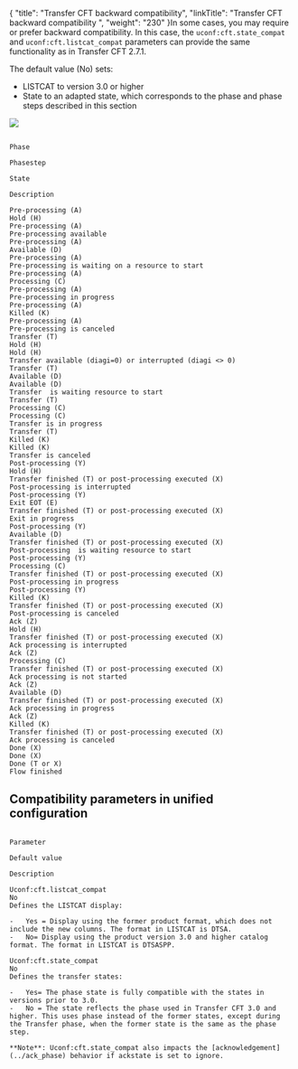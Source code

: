 {
    "title": "Transfer CFT backward compatibility",
    "linkTitle": "Transfer CFT backward compatibility ",
    "weight": "230"
}In some cases, you may require or prefer backward compatibility. In this case,  the `uconf:cft.state_compat` and `uconf:cft.listcat_compat` parameters can provide the same functionality as in Transfer CFT 2.7.1.

The default value (No) sets:

-   LISTCAT to version 3.0 or higher
-   State to an adapted state, which corresponds to the phase and phase steps described in this section

![](/Images/TransferCFT/temp_compat.png)

```

Phase

Phasestep

State

Description

Pre-processing (A)
Hold (H)
Pre-processing (A)
Pre-processing available
Pre-processing (A)
Available (D)
Pre-processing (A)
Pre-processing is waiting on a resource to start
Pre-processing (A)
Processing (C)
Pre-processing (A)
Pre-processing in progress
Pre-processing (A)
Killed (K)
Pre-processing (A)
Pre-processing is canceled
Transfer (T)
Hold (H)
Hold (H)
Transfer available (diagi=0) or interrupted (diagi <> 0)
Transfer (T)
Available (D)
Available (D)
Transfer  is waiting resource to start
Transfer (T)
Processing (C)
Processing (C)
Transfer is in progress
Transfer (T)
Killed (K)
Killed (K)
Transfer is canceled
Post-processing (Y)
Hold (H)
Transfer finished (T) or post-processing executed (X)
Post-processing is interrupted
Post-processing (Y)
Exit EOT (E)
Transfer finished (T) or post-processing executed (X)
Exit in progress
Post-processing (Y)
Available (D)
Transfer finished (T) or post-processing executed (X)
Post-processing  is waiting resource to start
Post-processing (Y)
Processing (C)
Transfer finished (T) or post-processing executed (X)
Post-processing in progress
Post-processing (Y)
Killed (K)
Transfer finished (T) or post-processing executed (X)
Post-processing is canceled
Ack (Z)
Hold (H)
Transfer finished (T) or post-processing executed (X)
Ack processing is interrupted
Ack (Z)
Processing (C)
Transfer finished (T) or post-processing executed (X)
Ack processing is not started
Ack (Z)
Available (D)
Transfer finished (T) or post-processing executed (X)
Ack processing in progress
Ack (Z)
Killed (K)
Transfer finished (T) or post-processing executed (X)
Ack processing is canceled
Done (X)
Done (X)
Done (T or X)
Flow finished
```
<span id="Compatibility unified configuration parameters"></span>

## Compatibility parameters in unified configuration

```

Parameter

Default value

Description

Uconf:cft.listcat_compat
No
Defines the LISTCAT display:

-   Yes = Display using the former product format, which does not include the new columns. The format in LISTCAT is DTSA.
-   No= Display using the product version 3.0 and higher catalog format. The format in LISTCAT is DTSASPP.

Uconf:cft.state_compat
No
Defines the transfer states:

-   Yes= The phase state is fully compatible with the states in versions prior to 3.0.
-   No = The state reflects the phase used in Transfer CFT 3.0 and higher. This uses phase instead of the former states, except during the Transfer phase, when the former state is the same as the phase step.

**Note**: Uconf:cft.state_compat also impacts the [acknowledgement](../ack_phase) behavior if ackstate is set to ignore.
```
